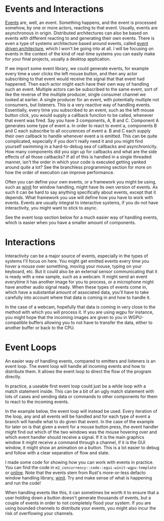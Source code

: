 # Events and Interactions
[Events][0] are, well, an event. Something happens, and the event
is processed somehow, by one or more actors, reacting to that event. Usually, events are asynchronous
in origin. Distributed architectures can also be based on events with different reacting to and generating
their own events. There is even a type of systems architecture based around events, called
[event driven architecture][1], which I won't be going
into at all. I will be focusing on events in the context of the kind of real-time systems you can easily make
for your final projects, usually a desktop application.

If we import some event library, we could generate events, for example every time a user clicks the left mouse
button, and then any actor subscribing to that event would receive the signal that that event had happened.
Then each actor might each have their own way of handling such an event. Multiple actors can be subscribed to the
same event, sort of like the reverse of the multiple producer, single consumer channel we looked at earlier.
A single producer for an event, with potentially multiple not consumers, but listeners.
This is a very reactive way of handling events. Essentially, every time you subscribed to an event,
such as the left mouse button click, you would supply a callback function to be called, whenever
that event was fired. Say you have 3 components, A, B and C. Component A generates some type of event a.
In order to react to event a, components B and C each subscribe to all occurences of event a. B and C each
supply their own callback to handle whenever event a is emitted. This can be quite complicated,
especially if you don't really need it and you might find yourself swimming in a hard-to-debug sea of callbacks
and asynchronicity. How many components did you sign up for callbacks and what are the side effects of all those
callbacks? If all of this is handled in a single threaded manner, isn't the order in which your code is executed
getting yanked around quite a lot? See the branchless programming section for more on how the order of execution
can improve performance.

Often you can define your own events, or a framework you might be using, such as [winit][2] for window handling,
might have its own version of events. As such it can be hard to say anything specifically about events, except
that it depends. What framework you use will define how you have to work with events.
Events are usually integral to interactive systems, if you do not have interactivity, you might want to stick
to async.

See the event loop section below for a much easier way of handling events, which is easier when you have a smaller
amount of components.

# Interactions
Interactivity can be a major source of events, especially in the types of systems I'll focus on here.
You might get emitted events every time you hover a mouse over something, moving your mouse, typing on your
keyboard, etc. But it could also be an external sensor communicating that it is ready with a new sample, such as
a webcam. It might send an event everytime it has another image for you to process, or a microphone might
have another audio signal ready. When these types of events come in, which have a substantial amount of associated
data, you'll have to take carefully into account where that data is coming in and how to handle it.

In the case of a webcam, hopefully that data is coming in very close to the method with which you will process it.
If you are using wgpu for instance, you might hope that the incoming images are given to you in WGPU-compatible
buffers allowing you to not have to transfer the data, either to another buffer or back to the CPU.

# Event Loops
An easier way of handling events, compared to emitters and listeners is an event loop. The event loop will handle
all incoming events and how to distribute them. It allows the event loop to direct the flow of the program directly.

In practice, a useable first event loop could just be a while loop with a match statement inside. This can be a
bit of an ugly match statement with lots of cases and sending data or commands to other components for them to
react to the incoming events.

In the example below, the event loop will instead be used. Every iteration of the loop, any and all events
will be handled and for each type of event a branch will handle what to do given that event. In the case
of the example for later on is that given a event for a mouse button press, the event handler might find out
which of the two windows was the mouse hovering over and which event handler should receive a signal. If it is
the main graphics window it might receive a command through a channel, if it is the GUI window, it might show an
animation on a button. This is a lot easier to debug and follow with a clear separation of flow and state.

I made some code for showing how you can work with events in practice. You can find the code in
```m2_concurrency::code::egui-winit-wgpu-template``` or
[online][3]. Note that the events stem from Rust's more-or-less defacto window handling library,
[winit][2]. Try and make sense of what is happening and run the code!

When handling events like this, it can sometimes be worth it to ensure that a user holding down a button
doesn't generate thousands of events, but a couple of events in order to not completely flood your system. If you
are using bounded channels to distribute your events, you might also incur the risk of overflowing your channels.

[0]: https://en.wikipedia.org/wiki/Event_(computing)
[1]: https://en.wikipedia.org/wiki/Event-driven_architecture
[2]: https://github.com/rust-windowing/winit
[3]: https://github.com/absorensen/the-guide/tree/main/m2_concurrency/code/egui-winit-wgpu-template
